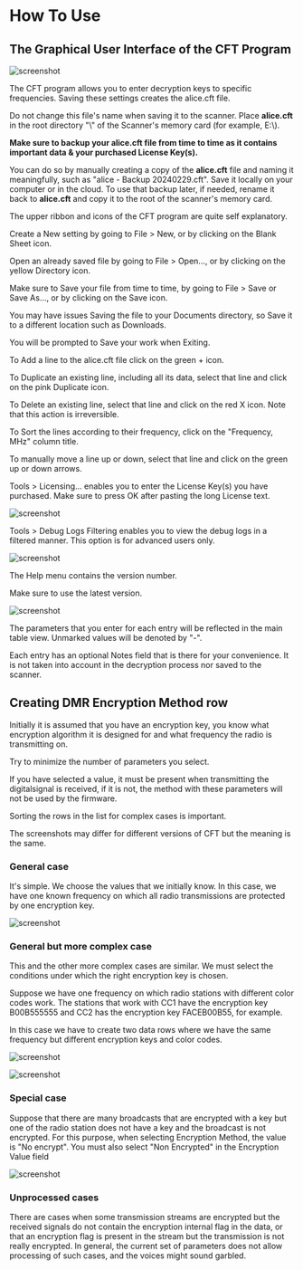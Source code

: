 # How To Use

## The Graphical User Interface of the CFT Program

![screenshot](img/man7.png)

The CFT program allows you to enter decryption keys to specific frequencies. Saving these settings creates the alice.cft file.

Do not change this file's name when saving it to the scanner. Place **alice.cft** in the root directory "\\" of the Scanner's memory card (for example, E:\\).

**Make sure to backup your alice.cft file from time to time as it contains important data & your purchased License Key(s).**

You can do so by manually creating a copy of the **alice.cft** file and naming it meaningfully, such as "alice - Backup 20240229.cft". Save it locally on your computer or in the cloud.
To use that backup later, if needed, rename it back to **alice.cft** and copy it to the root of the scanner's memory card.

The upper ribbon and icons of the CFT program are quite self explanatory.

Create a New setting by going to File > New, or by clicking on the Blank Sheet icon.

Open an already saved file by going to File > Open..., or by clicking on the yellow Directory icon.

Make sure to Save your file from time to time, by going to File > Save or Save As..., or by clicking on the Save icon.

You may have issues Saving the file to your Documents directory, so Save it to a different location such as Downloads.

You will be prompted to Save your work when Exiting.

To Add a line to the alice.cft file click on the green + icon.

To Duplicate an existing line, including all its data, select that line and click on the pink Duplicate icon.

To Delete an existing line, select that line and click on the red X icon. Note that this action is irreversible.

To Sort the lines according to their frequency, click on the "Frequency, MHz" column title.

To manually move a line up or down, select that line and click on the green up or down arrows.

Tools > Licensing... enables you to enter the License Key(s) you have purchased. Make sure to press OK after pasting the long License text.

![screenshot](img/man4.png)

Tools > Debug Logs Filtering enables you to view the debug logs in a filtered manner. This option is for advanced users only.

![screenshot](img/man5.png)

The Help menu contains the version number.

Make sure to use the latest version.

![screenshot](img/man6.png)

The parameters that you enter for each entry will be reflected in the main table view. Unmarked values will be denoted by "-".

Each entry has an optional Notes field that is there for your convenience. It is not taken into account in the decryption process nor saved to the scanner.


## Creating DMR Encryption Method row

Initially it is assumed that you have an encryption key, you know what encryption algorithm it is designed for and what frequency the radio is transmitting on.

Try to minimize the number of parameters you select.

If you have selected a value, it must be present when transmitting the digitalsignal is received, if it is not, the method with these parameters will not be used by the firmware.

Sorting the rows in the list for complex cases is important.

The screenshots may differ for different versions of CFT but the meaning is the same.

### General case

It's simple. We choose the values that we initially know. In this case, we have one known frequency on which all radio transmissions are protected by one encryption key.

![screenshot](img/man0.png)

### General but more complex case

This and the other more complex cases are similar. We must select the conditions under which the right encryption key is chosen.

Suppose we have one frequency on which radio stations with different color codes work. The stations that work with CC1 have the encryption key B00B555555 and CC2 has the encryption key FACEB00B55, for example. 

In this case we have to create two data rows where we have the same frequency but different encryption keys and color codes.

![screenshot](img/man1.png)

![screenshot](img/man2.png)

### Special case

Suppose that there are many broadcasts that are encrypted with a key but one of the radio station does not have a key and the broadcast is not encrypted. For this purpose, when selecting Encryption Method, the value is "No encrypt".  You must also select "Non Encrypted" in the Encryption Value field

![screenshot](img/man3.png)

### Unprocessed cases

There are cases when some transmission streams are encrypted but the received signals do not contain the encryption internal flag in the data, or that an encryption flag is present in the stream but the transmission is not really encrypted. In general, the current set of parameters does not allow processing of such cases, and the voices might sound garbled.


